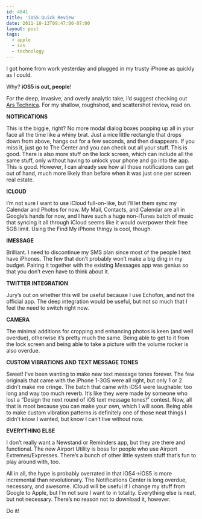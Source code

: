 ```yaml
---
id: 4841
title: 'iOS5 Quick Review'
date: 2011-10-13T09:47:00-07:00
layout: post
tags:
  - apple
  - ios
  - technology
---
```

I got home from work yesterday and plugged in my trusty iPhone as quickly as I could.

Why? **iOS5 is out, people**!

<!--more-->

For the deep, invasive, and overly analytic take, I&#8217;d suggest checking out [Ars Technica](http://arstechnica.com/apple/reviews/2011/10/ios-5-reviewed-notifications-imessages-and-icloud-oh-my.ars). For my shallow, roughshod, and scattershot review, read on.

**NOTIFICATIONS**

This is the biggie, right? No more modal dialog boxes popping up all in your face all the time like a whiny brat. Just a nice little rectangle that drops down from above, hangs out for a few seconds, and then disappears. If you miss it, just go to The Center and you can check out all your stuff. This is good. There is also more stuff on the lock screen, which can include all the same stuff, only without having to unlock your phone and go into the app. This is good. However, I can already see how all those notifications can get out of hand, much more likely than before when it was just one per screen real estate.

**ICLOUD**

I&#8217;m not sure I want to use iCloud full-on-like, but I&#8217;ll let them sync my Calendar and Photos for now. My Mail, Contacts, and Calendar are all in Google&#8217;s hands for now, and I have such a huge non-iTunes batch of music that syncing it all through iCloud seems like it would overpower their free 5GB limit. Using the Find My iPhone thingy is cool, though.

**IMESSAGE**

Brilliant. I need to discontinue my SMS plan since most of the people I text have iPhones. The few that don&#8217;t probably won&#8217;t make a big ding in my budget. Pairing it together with the existing Messages app was genius so that you don&#8217;t even have to think about it.

**TWITTER INTEGRATION**

Jury&#8217;s out on whether this will be useful because I use Echofon, and not the official app. The deep integration would be useful, but not so much that I feel the need to switch right now.

**CAMERA**

The minimal additions for cropping and enhancing photos is keen (and well overdue), otherwise it&#8217;s pretty much the same. Being able to get to it from the lock screen and being able to take a picture with the volume rocker is also overdue.

**CUSTOM VIBRATIONS AND TEXT MESSAGE TONES**

Sweet! I&#8217;ve been wanting to make new text message tones forever. The few originals that came with the iPhone 1-3GS were all right, but only 1 or 2 didn&#8217;t make me cringe. The batch that came with iOS4 were laughable: too long and way too much reverb. It&#8217;s like they were made by someone who lost a &#8220;Design the next round of iOS text message tones!&#8221; contest. Now, all that is moot because you can make your own, which I will soon. Being able to make custom vibration patterns is definitely one of those neat things I didn&#8217;t know I wanted, but know I can&#8217;t live without now.

**EVERYTHING ELSE**

I don&#8217;t really want a Newstand or Reminders app, but they are there and functional. The new Airport Utility is boss for people who use Airport Extremes/Expresses. There&#8217;s a bunch of other little system stuff that&#8217;s fun to play around with, too.

All in all, the hype is probably overrated in that iOS4->iOS5 is more incremental than revolutionary. The Notifications Center is long overdue, necessary, and awesome. iCloud will be useful if I change my stuff from Google to Apple, but I&#8217;m not sure I want to in totality. Everything else is neat, but not necessary. There&#8217;s no reason not to download it, however.

Do it!
